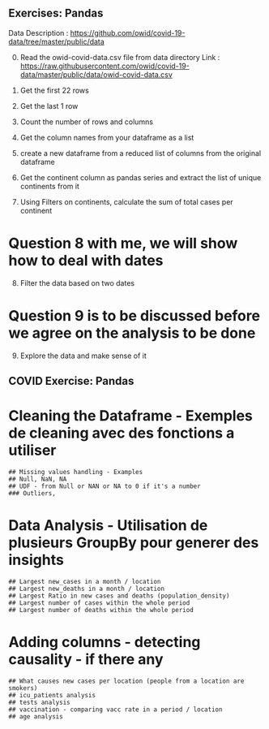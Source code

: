 ## Exercises: Pandas

Data Description : https://github.com/owid/covid-19-data/tree/master/public/data

0. Read the owid-covid-data.csv file from data directory
Link : https://raw.githubusercontent.com/owid/covid-19-data/master/public/data/owid-covid-data.csv

1. Get the first 22 rows
2. Get the last 1 row
3. Count the number of rows and columns
4. Get the column names from your dataframe as a list
5. create a new dataframe from a reduced list of columns from the original dataframe
6. Get the continent column as pandas series and extract the list of unique continents from it
7. Using Filters on continents, calculate the sum of total cases per continent

# Question 8 with me, we will show how to deal with dates
8. Filter the data based on two dates
# Question 9 is to be discussed before we agree on the analysis to be done
9. Explore the data and make sense of it


## COVID Exercise: Pandas

# Cleaning the Dataframe - Exemples de cleaning avec des fonctions a utiliser
    ## Missing values handling - Examples
    ## Null, NaN, NA
    ## UDF - from Null or NAN or NA to 0 if it's a number
    ### Outliers, 
# Data Analysis - Utilisation de plusieurs GroupBy pour generer des insights
    ## Largest new_cases in a month / location
    ## Largest new_deaths in a month / location
    ## Largest Ratio in new cases and deaths (population_density)
    ## Largest number of cases within the whole period
    ## Largest number of deaths within the whole period

# Adding columns - detecting causality - if there any
    ## What causes new cases per location (people from a location are smokers)
    ## icu_patients analysis
    ## tests analysis
    ## vaccination - comparing vacc rate in a period / location
    ## age analysis
